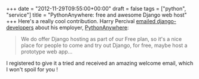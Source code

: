 +++
date = "2012-11-29T09:55:00+00:00"
draft = false
tags = ["python", "service"]
title = "PythonAnywhere: free and awesome Django web host"
+++
Here's a really cool contribution. Harry Percival [emailed django-developers](https://groups.google.com/forum/?fromgroups=#!searchin/django-developers/pythonanywhere/django-developers/CIMrDCddIBc/h6XZT7_QucIJ) about his employer, [PythonAnywhere](https://www.pythonanywhere.com/):

> We do offer Django hosting as part of our Free plan, so it's a nice place for people to  come and try out Django, for free, maybe host a prototype web app...

I registered to give it a tried and received an amazing welcome email, which I won't spoil for you !